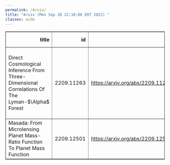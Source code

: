 ```yaml
---
permalink: /Arxiv/
title: "Arxiv (Mon Sep 26 22:10:06 EDT 2022) "
classes: wide
---
```

<table border="1" class="dataframe">
  <thead>
    <tr style="text-align: right;">
      <th>title</th>
      <th>id</th>
      <th>url</th>
      <th>authors</th>
      <th>Local Authors</th>
    </tr>
  </thead>
  <tbody>
    <tr>
      <td>Direct Cosmological Inference From Three-Dimensional Correlations Of The   Lyman-$\Alpha$ Forest</td>
      <td>2209.11263</td>
      <td><a href="https://arxiv.org/abs/2209.11263" target="_blank">https://arxiv.org/abs/2209.11263</a></td>
      <td>Francesca Gerardi, Andrei Cuceu, Andreu Font-Ribera, Benjamin Joachimi, Pablo Lemos</td>
      <td>Andrei Cuceu</td>
    </tr>
    <tr>
      <td>Masada: From Microlensing Planet Mass-Ratio Function To Planet Mass   Function</td>
      <td>2209.12501</td>
      <td><a href="https://arxiv.org/abs/2209.12501" target="_blank">https://arxiv.org/abs/2209.12501</a></td>
      <td>Andrew Gould</td>
      <td>Andrew Gould</td>
    </tr>
  </tbody>
</table>